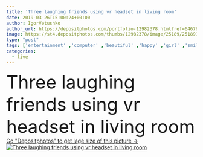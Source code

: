 ```yaml
---
title: 'Three laughing friends using vr headset in living room'
date: 2019-03-26T15:00:24+00:00
author: IgorVetushko
author_url: https://depositphotos.com/portfolio-12982378.html?ref=64678756
image: https://st4.depositphotos.com/thumbs/12982378/image/25189/251891807/api_thumb_450.jpg?forcejpeg=true
type: "post"
tags: ['entertainment' ,'computer' ,'beautiful' ,'happy' ,'girl' ,'smiling' ,'cheerful' ,'caucasian' ,'smile' ,'friendship' ,'connection' ,'tech' ,'technology' ,'3d' ,'Men' ,'indoor' ,'woman' ,'communication' ,'electronic' ,'wireless' ,'laptop' ,'furniture' ,'together' ,'togetherness' ,'friends' ,'digitally' ,'hightech' ,'using' ,'attractive' ,'college' ,'University' ,'handsome' ,'innovation' ,'sofa' ,'gesture' ,'Gesturing' ,'students' ,'gadgets' ,'vr' ,'young adult' ,'three people' ,'pointing with finger' ,'digital devices' ,'virtual reality headset' ,'Wearable Technology' ]
categories: 
  - live
---
```

<div aling="center">
            <font size="60"> Three laughing friends using vr headset in living room</font>   
</div>
<div>
    <a href='https://st4.depositphotos.com/thumbs/12982378/image/25189/251891807/api_thumb_450.jpg?forcejpeg=true?ref=64678756' target=_blank > Go "Depositphotos" to get lage size of this picture ->
        <img href='https://st4.depositphotos.com/thumbs/12982378/image/25189/251891807/api_thumb_450.jpg?forcejpeg=true?ref=64678756' src='https://st4.depositphotos.com/12982378/25189/i/950/depositphotos_251891807-stock-photo-three-laughing-friends-using-headset.jpg?forcejpeg=true' alt='Three laughing friends using vr headset in living room' >
    </a>
</div>

